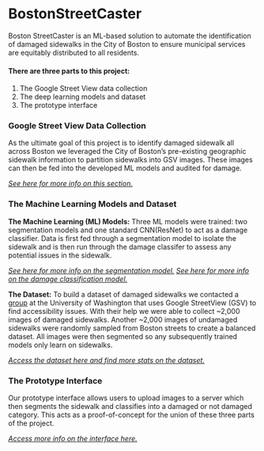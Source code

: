 # BostonStreetCaster
Boston StreetCaster is an ML-based solution to automate the identification of damaged sidewalks in the City of Boston to ensure municipal services are equitably distributed to all residents.

#### There are three parts to this project:

1. The Google Street View data collection
2. The deep learning models and dataset
3. The prototype interface

### Google Street View Data Collection

As the ultimate goal of this project is to identify damaged sidewalk all across Boston we leveraged the City of Boston’s pre-existing geographic sidewalk information to partition sidewalks into GSV images. These images can then be fed into the developed ML models and audited for damage.

*[See here for more info on this section.](https://github.com/ddehueck/BostonStreetCaster/blob/master/streetview_retrieval)*

### The Machine Learning Models and Dataset

**The Machine Learning (ML) Models:** Three ML models were trained: two segmentation models and one standard CNN(ResNet) to act as a damage classifier. Data is first fed through a segmentation model to isolate the sidewalk and is then run through the damage classifer to assess any potential issues in the sidewalk.

*[See here for more info on the segmentation model.](https://github.com/ddehueck/BostonStreetCaster/tree/master/segment_images)*
*[See here for more info on the damage classification model.](#)*

**The Dataset:** To build a dataset of damaged sidewalks we contacted a [group](https://projectsidewalk.io/) at the University of Washington that uses Google StreetView (GSV) to find accessibility issues. With their help we were able to collect ~2,000 images of damaged sidewalks. Another ~2,000 images of undamaged sidewalks were randomly sampled from Boston streets to create a balanced dataset. All images were then segmented so any subsequently trained models only learn on sidewalks.

*[Access the dataset here and find more stats on the dataset.](https://docs.google.com/document/d/1tbSubz8HzWSgJ75nBfK65nIpwlOQ1R4lucGHUZWoS8U/edit?usp=sharing)*


### The Prototype Interface

Our prototype interface allows users to upload images to a server which then segments the sidewalk and classifies into a damaged or not damaged category. This acts as a proof-of-concept for the union of these three parts of the project.

*[Access more info on the interface here.](https://github.com/ddehueck/BostonStreetCaster/tree/master/interface)*

